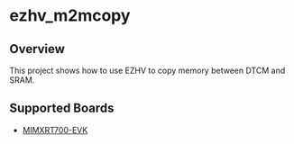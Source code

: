 # ezhv_m2mcopy

## Overview
This project shows how to use EZHV to copy memory between DTCM and SRAM.

## Supported Boards
- [MIMXRT700-EVK](../../_boards/mimxrt700evk/ezhv_examples/m2mcopy/example_board_readme.md)
